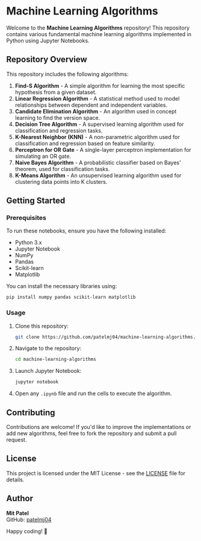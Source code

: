 # Machine Learning Algorithms

Welcome to the **Machine Learning Algorithms** repository! This repository contains various fundamental machine learning algorithms implemented in Python using Jupyter Notebooks.

## Repository Overview
This repository includes the following algorithms:

1. **Find-S Algorithm** - A simple algorithm for learning the most specific hypothesis from a given dataset.
2. **Linear Regression Algorithm** - A statistical method used to model relationships between dependent and independent variables.
3. **Candidate Elimination Algorithm** - An algorithm used in concept learning to find the version space.
4. **Decision Tree Algorithm** - A supervised learning algorithm used for classification and regression tasks.
5. **K-Nearest Neighbor (KNN)** - A non-parametric algorithm used for classification and regression based on feature similarity.
6. **Perceptron for OR Gate** - A single-layer perceptron implementation for simulating an OR gate.
7. **Naive Bayes Algorithm** - A probabilistic classifier based on Bayes' theorem, used for classification tasks.
8. **K-Means Algorithm** - An unsupervised learning algorithm used for clustering data points into K clusters.

## Getting Started
### Prerequisites
To run these notebooks, ensure you have the following installed:
- Python 3.x
- Jupyter Notebook
- NumPy
- Pandas
- Scikit-learn
- Matplotlib

You can install the necessary libraries using:
```bash
pip install numpy pandas scikit-learn matplotlib
```

### Usage
1. Clone this repository:
   ```bash
   git clone https://github.com/patelmj04/machine-learning-algorithms.git
   ```
2. Navigate to the repository:
   ```bash
   cd machine-learning-algorithms
   ```
3. Launch Jupyter Notebook:
   ```bash
   jupyter notebook
   ```
4. Open any `.ipynb` file and run the cells to execute the algorithm.

## Contributing
Contributions are welcome! If you'd like to improve the implementations or add new algorithms, feel free to fork the repository and submit a pull request.

## License
This project is licensed under the MIT License - see the [LICENSE](LICENSE) file for details.

## Author
**Mit Patel**  
GitHub: [patelmj04](https://github.com/patelmj04)

Happy coding! 🚀

